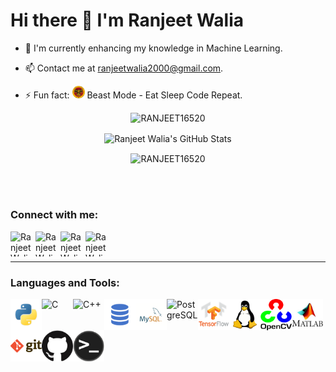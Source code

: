 # Hi there 👋 I'm Ranjeet Walia

- 🌱 I'm currently enhancing my knowledge in Machine Learning.

- 📫 Contact me at ranjeetwalia2000@gmail.com.

- ⚡ Fun fact: <img width = "20" height = "20" src="https://github.com/RANJEET16520/RANJEET16520/blob/main/Images/Beast%20logo.png"/> Beast Mode - Eat Sleep Code Repeat.

<!--
**RANJEET16520/RANJEET16520** is a ✨ _special_ ✨ repository because its `README.md` (this file) appears on your GitHub profile.
Here are some ideas to get you started:

- 🔭 I’m currently working on ...
- 🌱 I’m currently learning ...
- 👯 I’m looking to collaborate on ...
- 🤔 I’m looking for help with ...
- 💬 Ask me about ...
- 📫 How to reach me: ...
- 😄 Pronouns: ...
<img alt="Beast" width="26px" src="https://drive.google.com/file/d/1oxDUS9w9FBlLjGL0yxbW2NzJoYIPD4Rb/view?usp=sharing" />
-->
<p align="center"> <img src="https://komarev.com/ghpvc/?username=RANJEET16520" alt="RANJEET16520" /> </p>
<p align="center"> <img align="center" alt="Ranjeet Walia's GitHub Stats" src="https://github-readme-stats.vercel.app/api?username=RANJEET16520&show_icons=true" /> </p>
<p align="center"> <img align="center" src="https://github-readme-stats.vercel.app/api/top-langs/?username=RANJEET16520&layout=compact" alt="RANJEET16520" /></p>

</details>

<br />
<br />

### Connect with me:

[<img align="left" alt="Ranjeet Walia | Twitter" width = "40" height = "40" src="https://cdn.jsdelivr.net/npm/simple-icons@v3/icons/twitter.svg" width="40" height="40"/>][twitter]
[<img align="left" alt="Ranjeet Walia | LinkedIn" width = "40" height = "40" src="https://cdn.jsdelivr.net/npm/simple-icons@v3/icons/linkedin.svg" width="40" height="40"/>][linkedin]
[<img align="left" alt="Ranjeet Walia | Instagram" width = "40" height = "40" src="https://cdn.jsdelivr.net/npm/simple-icons@v3/icons/instagram.svg" width="40" height="40"/>][instagram]
[<img align="left" alt="Ranjeet Walia | CodeChef" width = "40" height = "40" src="https://cdn.jsdelivr.net/npm/simple-icons@3.1.0/icons/codechef.svg" width="40" height="40"/>][codechef]

<br />
<br />

---

### Languages and Tools:
<p align="left">

<a href="https://www.python.org/" target="blank"><img align="left" alt="Python" width = "50" height = "50" src="https://raw.githubusercontent.com/github/explore/80688e429a7d4ef2fca1e82350fe8e3517d3494d/topics/python/python.png" /></a>
<a href="https://www.programiz.com/c-programming" target="blank"><img align="left" alt="C" width = "50" height = "50" src="https://devicon.dev/devicon.git/icons/c/c-original.svg" /></a>
<a href="https://www.programiz.com/cpp-programming" target="blank"><img align="left" alt="C++" width = "50" height = "50" src="https://devicons.github.io/devicon/devicon.git/icons/cplusplus/cplusplus-original.svg" /></a>
<a href="https://www.w3schools.com/sql/" target="blank"><img align="left" alt="SQL" width = "50" height = "50" src="https://raw.githubusercontent.com/github/explore/80688e429a7d4ef2fca1e82350fe8e3517d3494d/topics/sql/sql.png" /></a>
<a href="https://www.mysql.com/" target="blank"><img align="left" alt="MySQL" width = "50" height = "50" src="https://raw.githubusercontent.com/github/explore/80688e429a7d4ef2fca1e82350fe8e3517d3494d/topics/mysql/mysql.png" /></a>
<a href="https://www.postgresqltutorial.com/" target="blank"><img align="left" alt="PostgreSQL" width = "50" height = "50" src="https://devicon.dev/devicon.git/icons/postgresql/postgresql-original.svg" /></a>
<a href="https://www.tensorflow.org/" target="blank"><img align="left" alt="Tensorflow" width = "50" height = "50" src="https://raw.githubusercontent.com/github/explore/80688e429a7d4ef2fca1e82350fe8e3517d3494d/topics/tensorflow/tensorflow.png" /></a>
<a href="https://www.linux.org/" target="blank"><img align="left" alt="Linux" width = "50" height = "50" src="https://raw.githubusercontent.com/github/explore/80688e429a7d4ef2fca1e82350fe8e3517d3494d/topics/linux/linux.png" /></a>
<img align="left" alt="OpenCV" width = "50" height = "50" src="https://raw.githubusercontent.com/github/explore/80688e429a7d4ef2fca1e82350fe8e3517d3494d/topics/opencv/opencv.png" />
<a href="https://www.mathworks.com/products/matlab.html" target="blank"><img align="left" alt="Matlab" width = "50" height = "50" src="https://raw.githubusercontent.com/github/explore/80688e429a7d4ef2fca1e82350fe8e3517d3494d/topics/matlab/matlab.png" /></a>
<img align="left" alt="Git" width = "50" height = "50" src="https://raw.githubusercontent.com/github/explore/80688e429a7d4ef2fca1e82350fe8e3517d3494d/topics/git/git.png" />
<img align="left" alt="GitHub" width = "50" height = "50" src="https://raw.githubusercontent.com/github/explore/78df643247d429f6cc873026c0622819ad797942/topics/github/github.png" />
<img align="left" alt="Terminal" width = "50" height = "50" src="https://raw.githubusercontent.com/github/explore/80688e429a7d4ef2fca1e82350fe8e3517d3494d/topics/terminal/terminal.png" />

</p>


[twitter]: https://twitter.com/RanjeetWalia3
[instagram]: https://www.instagram.com/ranjeet_16520/?hl=en
[linkedin]: https://www.linkedin.com/in/ranjeet-walia-3336b4148/
[codechef]: https://www.codechef.com/users/ranjeet_16520
